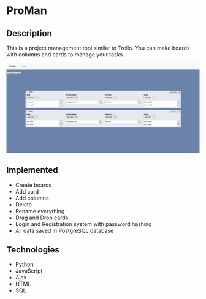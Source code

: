 # ProMan

## Description

This is a project management tool similar to Trello. You can make boards with columns and cards to manage your tasks.

![image](./static/images/home_page.png)

## Implemented

- Create boards
- Add card
- Add columns
- Delete
- Rename everything
- Drag and Drop cards
- Login and Registration system with password hashing
- All data saved in PostgreSQL database

## Technologies

- Python
- JavaScript
- Ajax
- HTML
- SQL
